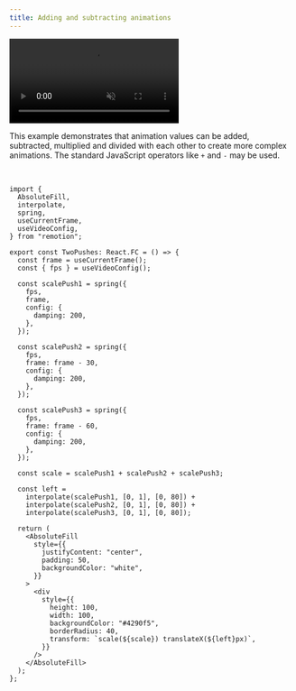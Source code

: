 ```yaml
---
title: Adding and subtracting animations
---
```


<div style={{height: 200}}>
<video style={{
  width: 200,
  height: 200,
  boxShadow: 'var(--box-shadow)',
  float: 'left',
  borderRadius: 4,
  marginRight: 10
}} src="/img/pushes.mp4" autoPlay muted loop></video>

<p>This example demonstrates that animation values can be added, subtracted, multiplied and divided with each other to create more complex animations. The standard JavaScript operators like <code>+</code> and <code>-</code> may be used.</p>
</div>
<br/>

```tsx twoslash
import {
  AbsoluteFill,
  interpolate,
  spring,
  useCurrentFrame,
  useVideoConfig,
} from "remotion";

export const TwoPushes: React.FC = () => {
  const frame = useCurrentFrame();
  const { fps } = useVideoConfig();

  const scalePush1 = spring({
    fps,
    frame,
    config: {
      damping: 200,
    },
  });

  const scalePush2 = spring({
    fps,
    frame: frame - 30,
    config: {
      damping: 200,
    },
  });

  const scalePush3 = spring({
    fps,
    frame: frame - 60,
    config: {
      damping: 200,
    },
  });

  const scale = scalePush1 + scalePush2 + scalePush3;

  const left =
    interpolate(scalePush1, [0, 1], [0, 80]) +
    interpolate(scalePush2, [0, 1], [0, 80]) +
    interpolate(scalePush3, [0, 1], [0, 80]);

  return (
    <AbsoluteFill
      style={{
        justifyContent: "center",
        padding: 50,
        backgroundColor: "white",
      }}
    >
      <div
        style={{
          height: 100,
          width: 100,
          backgroundColor: "#4290f5",
          borderRadius: 40,
          transform: `scale(${scale}) translateX(${left}px)`,
        }}
      />
    </AbsoluteFill>
  );
};
```
